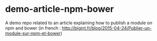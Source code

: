 # demo-article-npm-bower
A demo repo related to an article explaining how to publish a module on npm and bower (in french : http://bigint.fr/blog/2015-04-24/Publier-un-module-sur-npm-et-bower)
